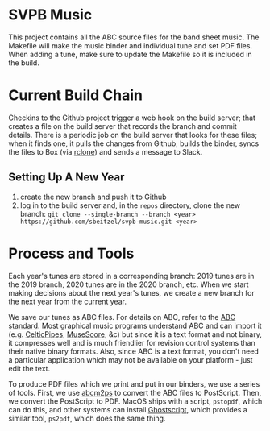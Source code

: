 # SVPB Music

This project contains all the ABC source files for the band
sheet music. The Makefile will make the music binder and
individual tune and set PDF files. When adding a tune, make
sure to update the Makefile so it is included in the build.

# Current Build Chain

Checkins to the Github project trigger a web hook on the build server; that
creates a file on the build server that records the branch and commit details. There is a periodic
job on the build server that looks for these files; when it finds one, it pulls the changes
from Github, builds the binder, syncs the files to Box (via [rclone](https://rclone.org))
and sends a message to Slack.

## Setting Up A New Year

1. create the new branch and push it to Github
1. log in to the build server and, in the `repos` directory, clone the new branch:
 `git clone --single-branch --branch <year> https://github.com/sbeitzel/svpb-music.git <year>`

# Process and Tools

Each year's tunes are stored in a corresponding branch: 2019 tunes are in the 2019 branch, 2020 tunes are in the 2020
branch, etc. When we start making decisions about the next year's tunes, we create a new branch for the next year from
the current year.

We save our tunes as ABC files. For details on ABC, refer to the [ABC standard](http://abcnotation.com/wiki/abc:standard:v2.2). Most graphical music programs understand ABC and can import it (e.g. [CelticPipes](https://www.celticpipes.net/), [MuseScore](https://musescore.org/en), &c) but since it is a text format and not binary, it compresses well and is much friendlier for revision control systems than their native binary formats. Also, since ABC is a text format, you don't need a particular application which may not be available on your platform - just edit the text.

To produce PDF files which we print and put in our binders, we use a series of tools. First, we use [abcm2ps](https://github.com/leesavide/abcm2ps) to convert the ABC files to PostScript. Then, we convert the PostScript to PDF. MacOS ships with a script, `pstopdf`, which can do this, and other systems can install [Ghostscript](https://www.ghostscript.com/), which provides a similar tool, `ps2pdf`, which does the same thing.
